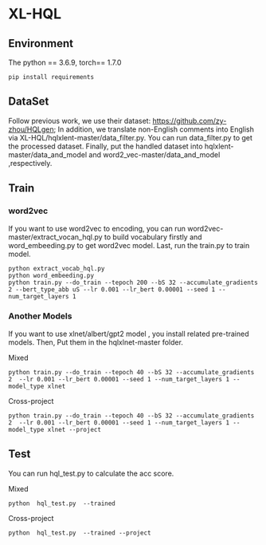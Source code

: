 # XL-HQL

## Environment

The python == 3.6.9, torch== 1.7.0

~~~
pip install requirements
~~~

## DataSet

Follow previous work, we use their dataset: https://github.com/zy-zhou/HQLgen; In addition, we translate non-English comments into English via XL-HQL/hqlxlent-master/data_filter.py. You can run data_filter.py to get the processed dataset. Finally, put the handled dataset into hqlxlent-master/data_and_model and word2_vec-master/data_and_model ,respectively.

## Train

### word2vec 

If you want to use word2vec to encoding,  you can run word2vec-master/extract_vocan_hql.py to build vocabulary firstly and word_embeeding.py to get word2vec model. Last, run the train.py to train model.

~~~ 
python extract_vocab_hql.py
python word_embeeding.py
python train.py --do_train --tepoch 200 --bS 32 --accumulate_gradients 2 --bert_type_abb uS --lr 0.001 --lr_bert 0.00001 --seed 1 --num_target_layers 1
~~~

### Another Models

If you want to use xlnet/albert/gpt2 model , you install related pre-trained models. Then, Put them in the hqlxlnet-master folder. 

Mixed 

~~~
python train.py --do_train --tepoch 40 --bS 32 --accumulate_gradients 2  --lr 0.001 --lr_bert 0.00001 --seed 1 --num_target_layers 1 --model_type xlnet
~~~

Cross-project

~~~
python train.py --do_train --tepoch 40 --bS 32 --accumulate_gradients 2  --lr 0.001 --lr_bert 0.00001 --seed 1 --num_target_layers 1 --model_type xlnet --project
~~~

## Test

You can run hql_test.py to calculate the acc score. 

Mixed

~~~
python  hql_test.py  --trained
~~~

Cross-project

~~~
python  hql_test.py  --trained --project
~~~

